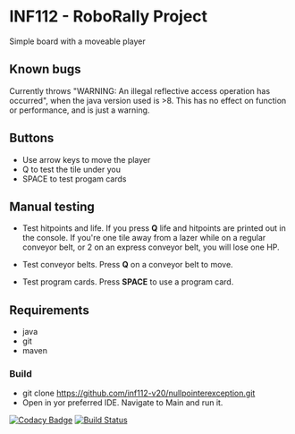 # INF112 - RoboRally Project
Simple board with a moveable player 

## Known bugs
Currently throws "WARNING: An illegal reflective access operation has occurred", 
when the java version used is >8. This has no effect on function or performance, and is just a warning.

## Buttons
*   Use arrow keys to move the player
*   Q to test the tile under you 
*   SPACE to test progam cards

## Manual testing
*   Test hitpoints and life. If you press **Q** life and hitpoints are printed out in the console. If you're one 
tile away from a lazer while on a regular conveyor belt, or 2 on an express conveyor belt, you will lose one HP.
    
*   Test conveyor belts. Press **Q** on a conveyor belt to move.
*   Test program cards. Press **SPACE** to use a program card.

## Requirements
*   java
*   git
*   maven

### Build
*   git clone <https://github.com/inf112-v20/nullpointerexception.git>
*   Open in yor preferred IDE. Navigate to Main and run it.

[![Codacy Badge](https://api.codacy.com/project/badge/Grade/afeb6024171343a28fc70e9716c107b3)](https://app.codacy.com/gh/inf112-v20/nullpointerexception?utm_source=github.com&utm_medium=referral&utm_content=inf112-v20/nullpointerexception&utm_campaign=Badge_Grade_Settings)
[![Build Status](https://travis-ci.com/inf112-v20/nullpointerexception.svg?branch=master)](https://travis-ci.com/inf112-v20/nullpointerexception)
